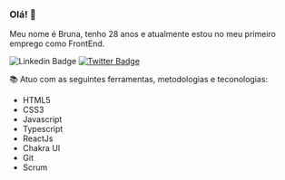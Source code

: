 ### Olá! 👋

Meu nome é Bruna, tenho 28 anos e atualmente estou no meu primeiro emprego como FrontEnd.

![Linkedin Badge](https://img.shields.io/badge/-Linkedin-blue?style=flat-square&logo=Linkedin&logoColor=white&link=https://www.linkedin.com/in/bruna-barros-8180a4213/)
[![Twitter Badge](https://img.shields.io/badge/-@brunamnbarros-1ca0f1?style=flat-square&labelColor=1ca0f1&logo=twitter&logoColor=white&link=https://twitter.com/brunamnbarros
)](https://twitter.com/brunamnbarros)
<!--
**brunanunesbarros/brunanunesbarros** is a ✨ _special_ ✨ repository because its `README.md` (this file) appears on your GitHub profile. -->

📚 Atuo com as seguintes ferramentas, metodologias e teconologias:
- HTML5
- CSS3
- Javascript
- Typescript
- ReactJs
- Chakra UI
- Git
- Scrum
